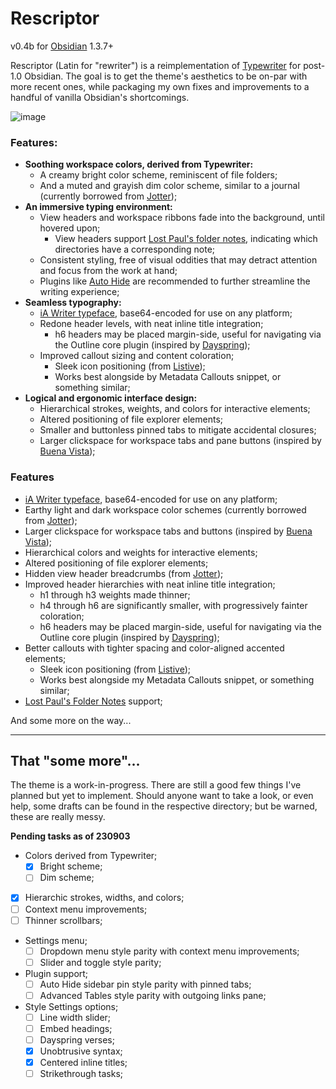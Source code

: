 # Rescriptor
v0.4b for [Obsidian](https://obsidian.md/) 1.3.7+

Rescriptor (Latin for "rewriter") is a reimplementation of [Typewriter](https://github.com/crashmoney/obsidian-typewriter) for post-1.0 Obsidian. The goal is to get the theme's aesthetics to be on-par with more recent ones, while packaging my own fixes and improvements to a handful of vanilla Obsidian's shortcomings.

![image](https://github.com/nucspl/obsi-rescriptor/assets/80261260/4b201c81-dfcb-4e2b-874d-67093ee7fbbe)

### Features:
- **Soothing workspace colors, derived from Typewriter:**
	- A creamy bright color scheme, reminiscent of file folders;
	- And a muted and grayish dim color scheme, similar to a journal (currently borrowed from [Jotter](https://github.com/lnbgc/obsidian-jotter));
- **An immersive typing environment:**
	- View headers and workspace ribbons fade into the background, until hovered upon;
		- View headers support [Lost Paul's folder notes](https://github.com/LostPaul/obsidian-folder-notes), indicating which directories have a corresponding note;
	- Consistent styling, free of visual oddities that may detract attention and focus from the work at hand;
	- Plugins like [Auto Hide](https://github.com/skelato1/obsidian-auto-hide) are recommended to further streamline the writing experience; 
- **Seamless typography:**
	- [iA Writer typeface](https://ia.net/topics/a-typographic-christmas), base64-encoded for use on any platform;
	- Redone header levels, with neat inline title integration;
		- h6 headers may be placed margin-side, useful for navigating via the Outline core plugin (inspired by [Dayspring](https://github.com/erykwalder/dayspring-theme));
	- Improved callout sizing and content coloration;
		- Sleek icon positioning (from [Listive](https://github.com/efemkay/obsidian-listive-theme));
		- Works best alongside by Metadata Callouts snippet, or something similar;
- **Logical and ergonomic interface design:**
	- Hierarchical strokes, weights, and colors for interactive elements;
	- Altered positioning of file explorer elements;
	- Smaller and buttonless pinned tabs to mitigate accidental closures;
	- Larger clickspace for workspace tabs and pane buttons (inspired by [Buena Vista](https://github.com/oqipoDev/Buena-Vista-Theme));

### Features
- [iA Writer typeface](https://ia.net/topics/a-typographic-christmas), base64-encoded for use on any platform; 
- Earthy light and dark workspace color schemes (currently borrowed from [Jotter](https://github.com/lnbgc/obsidian-jotter));
- Larger clickspace for workspace tabs and buttons (inspired by [Buena Vista](https://github.com/oqipoDev/Buena-Vista-Theme));
- Hierarchical colors and weights for interactive elements;
- Altered positioning of file explorer elements;
- Hidden view header breadcrumbs (from [Jotter](https://github.com/lnbgc/obsidian-jotter));
- Improved header hierarchies with neat inline title integration;
	- h1 through h3 weights made thinner;
	- h4 through h6 are significantly smaller, with progressively fainter coloration;
	- h6 headers may be placed margin-side, useful for navigating via the Outline core plugin (inspired by [Dayspring](https://github.com/erykwalder/dayspring-theme));
- Better callouts with tighter spacing and color-aligned accented elements;
	- Sleek icon positioning (from [Listive](https://github.com/efemkay/obsidian-listive-theme));
	- Works best alongside my Metadata Callouts snippet, or something similar;
- [Lost Paul's Folder Notes](https://github.com/LostPaul/obsidian-folder-notes) support;

And some more on the way...

---
## That "some more"...

The theme is a work-in-progress. There are still a good few things I've planned but yet to implement. Should anyone want to take a look, or even help, some drafts can be found in the respective directory; but be warned, these are really messy.

**Pending tasks as of 230903**
- Colors derived from Typewriter;
	- [x] Bright scheme;
	- [ ] Dim scheme;
- [x] Hierarchic strokes, widths, and colors;
- [ ] Context menu improvements;
- [ ] Thinner scrollbars;
- Settings menu;
	- [ ] Dropdown menu style parity with context menu improvements;
	- [ ] Slider and toggle style parity;
- Plugin support;
	- [ ] Auto Hide sidebar pin style parity with pinned tabs;
	- [ ] Advanced Tables style parity with outgoing links pane;
- Style Settings options;
	- [ ] Line width slider;
	- [ ] Embed headings;
	- [ ] Dayspring verses;
	- [x] Unobtrusive syntax;
	- [x] Centered inline titles;
	- [ ] Strikethrough tasks;
